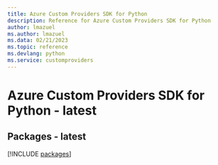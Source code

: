 ```yaml
---
title: Azure Custom Providers SDK for Python
description: Reference for Azure Custom Providers SDK for Python
author: lmazuel
ms.author: lmazuel
ms.data: 02/21/2023
ms.topic: reference
ms.devlang: python
ms.service: customproviders
---
```

# Azure Custom Providers SDK for Python - latest
## Packages - latest
[!INCLUDE [packages](custom-providers-index.md)]